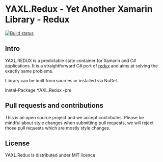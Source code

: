 # YAXL.Redux - Yet Another Xamarin Library - Redux
[![Build status](https://ci.appveyor.com/api/projects/status/fb3rycbb6mys2k8e?svg=true)](https://ci.appveyor.com/project/tpetrina/yaxl-redux)

## Intro

YAXL.REDUX is a predictable state container for Xamarin and C# applications. It is a straightforward C# port of [redux](https://github.com/reactjs/redux) and aims at solving the exactly same problems.

Library can be built from sources or installed via NuGet.

  Instal-Package YAXL.Redux -pre

## Pull requests and contributions

This is an open source project and we accept contributes. Please be mindful about style changes when submitting pull requests, we will reject those pull requests which are mostly style changes.

## License

YAXL.Redux is distributed under MIT licence
